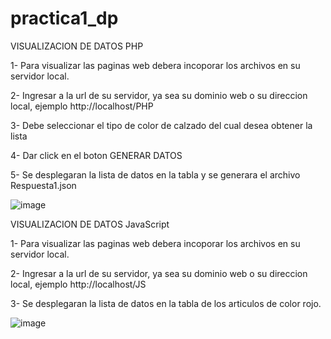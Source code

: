# practica1_dp

VISUALIZACION DE DATOS PHP

1- Para visualizar las paginas web debera incoporar los archivos en su servidor local.

2- Ingresar a la url de su servidor, ya sea su dominio web o su direccion local, ejemplo http://localhost/PHP

3- Debe seleccionar el tipo de color de calzado del cual desea obtener la lista

4- Dar click en el boton GENERAR DATOS

5- Se desplegaran la lista de datos en la tabla y se generara el archivo Respuesta1.json

![image](https://user-images.githubusercontent.com/52810306/206869523-b3fdcd86-6224-457b-b048-a30d55b39ded.png)



VISUALIZACION DE DATOS JavaScript

1- Para visualizar las paginas web debera incoporar los archivos en su servidor local.

2- Ingresar a la url de su servidor, ya sea su dominio web o su direccion local, ejemplo http://localhost/JS

3-  Se desplegaran la lista de datos en la tabla de los articulos de color rojo.


![image](https://user-images.githubusercontent.com/52810306/206869542-1dfe4355-69a9-47a3-9dc5-333964a4baf1.png)

